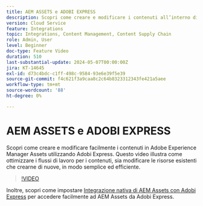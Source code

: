 ```yaml
---
title: AEM ASSETS e ADOBI EXPRESS
description: Scopri come creare e modificare i contenuti all’interno di AEM Assets utilizzando Adobi Express.
version: Cloud Service
feature: Integrations
topic: Integrations, Content Management, Content Supply Chain
role: Admin, User
level: Beginner
doc-type: Feature Video
duration: 510
last-substantial-update: 2024-05-07T00:00:00Z
jira: KT-14645
exl-id: d73c4bdc-c1ff-498c-9584-93e6e39f5e39
source-git-commit: f4c621f3a9caa8c2c64b8323312343fe421a5aee
workflow-type: tm+mt
source-wordcount: '88'
ht-degree: 0%

---
```


# AEM ASSETS e ADOBI EXPRESS

Scopri come creare e modificare facilmente i contenuti in Adobe Experience Manager Assets utilizzando Adobi Express. Questo video illustra come ottimizzare i flussi di lavoro per i contenuti, sia modificare le risorse esistenti che crearne di nuove, in modo semplice ed efficiente.

>[!VIDEO](https://video.tv.adobe.com/v/3425972/?learn=on)

Inoltre, scopri come impostare [Integrazione nativa di AEM Assets con Adobi Express](https://experienceleague.adobe.com/en/docs/experience-manager-cloud-service/content/assets/integration-adobe-express/native-integration-adobe-express) per accedere facilmente ad AEM Assets da Adobi Express.
